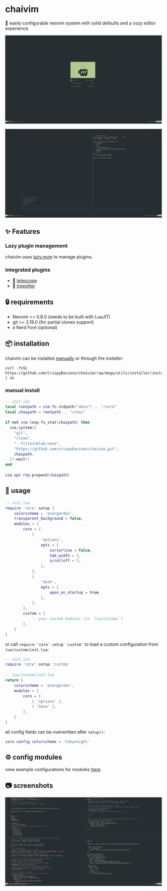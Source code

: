 # chaivim

:tea: easily configurable neovim system with solid defaults and a cozy editor experience.

![dash](images/dash.png)

![telescope__config](images/telescope__config.png)

## :sparkles: Features

### Lazy plugin management

chaivim uses [lazy.nvim](https://github.com/folke/lazy.nvim) to manage plugins.

### integrated plugins

- :telescope: [telescope](https://github.com/nvim-telescope/telescope.nvim)
- :evergreen_tree: [treesitter](https://github.com/nvim-treesitter/nvim-treesitter)

## :lock: requirements

- Neovim >= 0.8.0 (needs to be built with LuaJIT)
- git >= 2.19.0 (for partial clones support)
- a Nerd Font (optional)

## :package: installation

chaivim can be installed [manually](#manual-install) or through the installer:
```shell
curl -fsSL https://github.com/CrispyBaccoon/chaivim/raw/mega/utils/installer/install.sh | sh
```

### manual install

```lua
-- init.lua
local rootpath = vim.fn.stdpath("data") .. "/core"
local chaipath = rootpath .. "/chai"

if not vim.loop.fs_stat(chaipath) then
  vim.system({
    "git",
    "clone",
    "--filter=blob:none",
    "https://github.com/crispybaccoon/chaivim.git",
    chaipath,
  }):wait()
end

vim.opt.rtp:prepend(chaipath)
```

## :rocket: usage

```lua
-- init.lua
require 'core'.setup {
    colorscheme = 'evergarden',
    transparent_background = false,
    modules = {
        core = {
            {
                'options',
                opts = {
                    cursorline = false,
                    tab_width = 2,
                    scrolloff = 5,
                },
            },
            {
                'dash',
                opts = {
                    open_on_startup = true,
                },
            },
        },
        custom = {
            -- your custom modules (in `lua/custom/`)
        },
    }
}
```
or call `require 'core'.setup 'custom'` to load a custom configuration from `lua/custom/init.lua`:
```lua
-- init.lua
require 'core'.setup 'custom'

-- lua/custom/init.lua
return {
    colorscheme = 'evergarden',
    modules = {
        core = {
            { 'options' },
            { 'base' },
        },
    }
}
```

all config fields can be overwritten after `setup()`:
```lua
core.config.colorscheme = 'tokyonight'
```

## :gear: config modules

view example configurations for modules [here](doc/modules.md).

## :camera: screenshots

![nix-config](images/nix-config.png)
